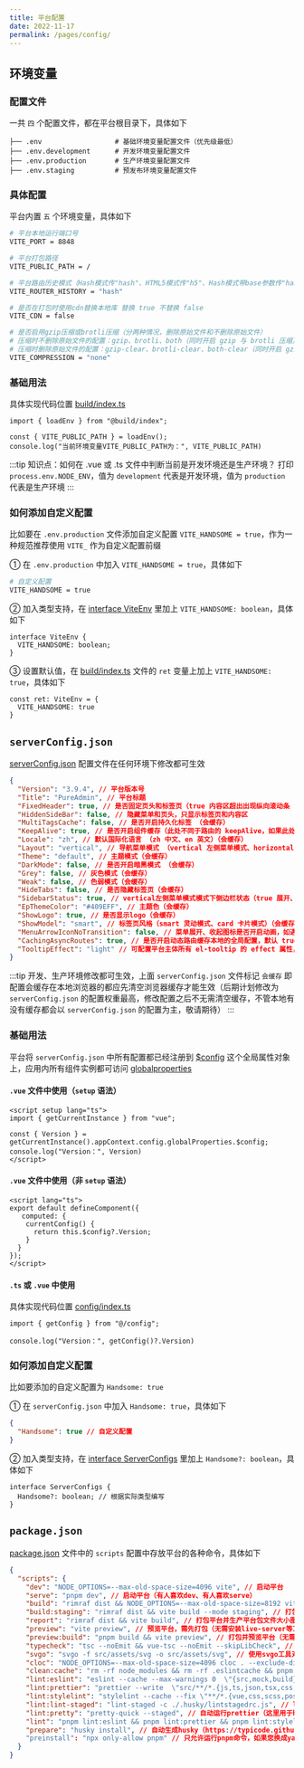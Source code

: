```yaml
---
title: 平台配置
date: 2022-11-17
permalink: /pages/config/
---
```


## 环境变量

### 配置文件

一共 `四` 个配置文件，都在平台根目录下，具体如下

```
├── .env                  # 基础环境变量配置文件（优先级最低）
├── .env.development      # 开发环境变量配置文件
├── .env.production       # 生产环境变量配置文件
├── .env.staging          # 预发布环境变量配置文件
```

### 具体配置

平台内置 `五` 个环境变量，具体如下

```sh
# 平台本地运行端口号
VITE_PORT = 8848

# 平台打包路径
VITE_PUBLIC_PATH = /

# 平台路由历史模式（Hash模式传"hash"、HTML5模式传"h5"、Hash模式带base参数传"hash,base参数"、HTML5模式带base参数传"h5,base参数"）
VITE_ROUTER_HISTORY = "hash"

# 是否在打包时使用cdn替换本地库 替换 true 不替换 false
VITE_CDN = false

# 是否启用gzip压缩或brotli压缩（分两种情况，删除原始文件和不删除原始文件）
# 压缩时不删除原始文件的配置：gzip、brotli、both（同时开启 gzip 与 brotli 压缩）、none（不开启压缩，默认）
# 压缩时删除原始文件的配置：gzip-clear、brotli-clear、both-clear（同时开启 gzip 与 brotli 压缩）、none（不开启压缩，默认）
VITE_COMPRESSION = "none"
```

### 基础用法

具体实现代码位置 [build/index.ts](https://gitee.com/yiming_chang/vue-pure-admin/blob/main/build/index.ts#L30-L33)

```Ts
import { loadEnv } from "@build/index";

const { VITE_PUBLIC_PATH } = loadEnv();
console.log("当前环境变量VITE_PUBLIC_PATH为：", VITE_PUBLIC_PATH)
```

:::tip 知识点：如何在 .vue 或 .ts 文件中判断当前是开发环境还是生产环境？
打印 `process.env.NODE_ENV`，值为 `development` 代表是开发环境，值为 `production` 代表是生产环境
:::

### 如何添加自定义配置

比如要在 `.env.production` 文件添加自定义配置 `VITE_HANDSOME = true`，作为一种规范推荐使用 `VITE_` 作为自定义配置前缀

① 在 `.env.production` 中加入 `VITE_HANDSOME = true`，具体如下

```sh
# 自定义配置
VITE_HANDSOME = true
```

② 加入类型支持，在 [interface ViteEnv](https://gitee.com/yiming_chang/pure-admin-thin/blob/main/types/global.d.ts#L61) 里加上 `VITE_HANDSOME: boolean`，具体如下

```Ts
interface ViteEnv {
  VITE_HANDSOME: boolean;
}
```

③ 设置默认值，在 [build/index.ts](https://gitee.com/yiming_chang/pure-admin-thin/blob/main/build/index.ts#L4) 文件的 `ret` 变量上加上 `VITE_HANDSOME: true`，具体如下

```Ts
const ret: ViteEnv = {
  VITE_HANDSOME: true
}
```

## `serverConfig.json`

[serverConfig.json](https://gitee.com/yiming_chang/pure-admin-thin/blob/main/public/serverConfig.json) 配置文件在任何环境下修改都可生效

```json
{
  "Version": "3.9.4", // 平台版本号
  "Title": "PureAdmin", // 平台标题
  "FixedHeader": true, // 是否固定页头和标签页（true 内容区超出出现纵向滚动条 false 页头、标签页、内容区可纵向滚动）
  "HiddenSideBar": false, // 隐藏菜单和页头，只显示标签页和内容区
  "MultiTagsCache": false, // 是否开启持久化标签 （会缓存）
  "KeepAlive": true, // 是否开启组件缓存（此处不同于路由的 keepAlive，如果此处为 true 表示设置路由的 keepAlive 起效，反之设置 false 屏蔽平台整体的 keepAlive，即使路由设置了keepAlive 也不再起作用）
  "Locale": "zh", // 默认国际化语言 （zh 中文、en 英文）（会缓存）
  "Layout": "vertical", // 导航菜单模式 （vertical 左侧菜单模式、horizontal 顶部菜单模式、mix 综合菜单模式）（会缓存）
  "Theme": "default", // 主题模式（会缓存）
  "DarkMode": false, // 是否开启暗黑模式 （会缓存）
  "Grey": false, // 灰色模式（会缓存）
  "Weak": false, // 色弱模式（会缓存）
  "HideTabs": false, // 是否隐藏标签页（会缓存）
  "SidebarStatus": true, // vertical左侧菜单模式模式下侧边栏状态（true 展开、false 收起）（会缓存）
  "EpThemeColor": "#409EFF", // 主题色（会缓存）
  "ShowLogo": true, // 是否显示logo（会缓存）
  "ShowModel": "smart", // 标签页风格（smart 灵动模式、card 卡片模式）（会缓存）
  "MenuArrowIconNoTransition": false, // 菜单展开、收起图标是否开启动画，如遇菜单展开、收起卡顿设置成 true 即可（默认 false，开启动画）
  "CachingAsyncRoutes": true, // 是否开启动态路由缓存本地的全局配置，默认 true
  "TooltipEffect": "light" // 可配置平台主体所有 el-tooltip 的 effect 属性，默认 light，不会影响业务代码
}
```

:::tip
开发、生产环境修改都可生效，上面 `serverConfig.json` 文件标记 `会缓存` 即配置会缓存在本地浏览器的都应先清空浏览器缓存才能生效（后期计划修改为 `serverConfig.json` 的配置权重最高，修改配置之后不无需清空缓存，不管本地有没有缓存都会以 `serverConfig.json` 的配置为主，敬请期待）
:::

### 基础用法

平台将 `serverConfig.json` 中所有配置都已经注册到 [$config](https://gitee.com/yiming_chang/pure-admin-thin/blob/main/src/config/index.ts#L32) 这个全局属性对象上，应用内所有组件实例都可访问 [globalproperties](https://cn.vuejs.org/api/application.html#app-config-globalproperties)

#### `.vue` 文件中使用（`setup` 语法）

```Vue
<script setup lang="ts">
import { getCurrentInstance } from "vue";

const { Version } = getCurrentInstance().appContext.config.globalProperties.$config;
console.log("Version：", Version)
</script>
```

#### `.vue` 文件中使用（非 `setup` 语法）

```Vue
<script lang="ts">
export default defineComponent({
   computed: {
    currentConfig() {
      return this.$config?.Version;
    }
  }
});
</script>
```

#### `.ts` 或 `.vue` 中使用

具体实现代码位置 [config/index.ts](https://gitee.com/yiming_chang/vue-pure-admin/blob/main/src/config/index.ts#L12)

```Ts
import { getConfig } from "@/config";

console.log("Version：", getConfig()?.Version)
```

### 如何添加自定义配置

比如要添加的自定义配置为 `Handsome: true`

① 在 `serverConfig.json` 中加入 `Handsome: true`，具体如下

```json
{
  "Handsome": true // 自定义配置
}
```

② 加入类型支持，在 [interface ServerConfigs](https://gitee.com/yiming_chang/pure-admin-thin/blob/main/types/global.d.ts#L78) 里加上 `Handsome?: boolean`，具体如下

```Ts
interface ServerConfigs {
  Handsome?: boolean; // 根据实际类型编写
}
```

## `package.json`

[package.json](https://gitee.com/yiming_chang/pure-admin-thin/blob/main/package.json#L5-25) 文件中的 `scripts` 配置中存放平台的各种命令，具体如下

```json
{
  "scripts": {
    "dev": "NODE_OPTIONS=--max-old-space-size=4096 vite", // 启动平台
    "serve": "pnpm dev", // 启动平台（有人喜欢dev、有人喜欢serve）
    "build": "rimraf dist && NODE_OPTIONS=--max-old-space-size=8192 vite build", // 打包平台（rimraf 包的作用：以包的形式包装rm -rf命令，用来删除文件和文件夹的，不管文件夹是否为空，都可删除）
    "build:staging": "rimraf dist && vite build --mode staging", // 打包平台（预发布环境）
    "report": "rimraf dist && vite build", // 打包平台并生产平台包文件大小图形化分析
    "preview": "vite preview", // 预览平台，需先打包（无需安装live-server等工具，vite自带预览功能）
    "preview:build": "pnpm build && vite preview", // 打包并预览平台（无需安装live-server等工具，vite自带预览功能）
    "typecheck": "tsc --noEmit && vue-tsc --noEmit --skipLibCheck", // 使用vue-tsc工具对指定的.ts、.tsx、.vue文件进行类型校验
    "svgo": "svgo -f src/assets/svg -o src/assets/svg", // 使用svgo工具对指定目录里的所有svg文件进行压缩
    "cloc": "NODE_OPTIONS=--max-old-space-size=4096 cloc . --exclude-dir=node_modules --exclude-lang=YAML", // 平台文件、语言分析
    "clean:cache": "rm -rf node_modules && rm -rf .eslintcache && pnpm install", // 删除node_modules、清空eslint缓存并重新安装平台依赖
    "lint:eslint": "eslint --cache --max-warnings 0  \"{src,mock,build}/**/*.{vue,js,ts,tsx}\" --fix", // eslint修复
    "lint:prettier": "prettier --write  \"src/**/*.{js,ts,json,tsx,css,less,scss,vue,html,md}\"", // prettier格式化
    "lint:stylelint": "stylelint --cache --fix \"**/*.{vue,css,scss,postcss,less}\" --cache --cache-location node_modules/.cache/stylelint/", // stylelint格式化修复
    "lint:lint-staged": "lint-staged -c ./.husky/lintstagedrc.js", // lint-staged能够让lint只检测暂存区的文件（这里用于husky，提交前校验）
    "lint:pretty": "pretty-quick --staged", // 自动运行prettier（这里用于husky，提交前校验）
    "lint": "pnpm lint:eslint && pnpm lint:prettier && pnpm lint:stylelint", // 平台整体lint格式化并修复
    "prepare": "husky install", // 自动生成husky（https://typicode.github.io/husky/#/）
    "preinstall": "npx only-allow pnpm" // 只允许运行pnpm命令，如果您换成yarn、npm需要把这行删除（https://pnpm.io/zh/only-allow-pnpm）
  }
}
```

